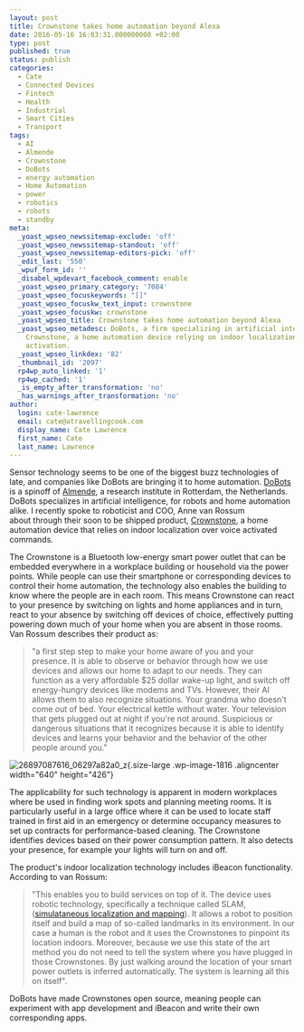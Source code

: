 ```yaml
---
layout: post
title: Crownstone takes home automation beyond Alexa
date: 2016-05-16 16:03:31.000000000 +02:00
type: post
published: true
status: publish
categories:
  - Cate
  - Connected Devices
  - Fintech
  - Health
  - Industrial
  - Smart Cities
  - Transport
tags:
  - AI
  - Almende
  - Crownstone
  - DoBots
  - energy automation
  - Home Automation
  - power
  - robotics
  - robots
  - standby
meta:
  _yoast_wpseo_newssitemap-exclude: 'off'
  _yoast_wpseo_newssitemap-standout: 'off'
  _yoast_wpseo_newssitemap-editors-pick: 'off'
  _edit_last: '550'
  _wpuf_form_id: ''
  _disabel_wpdevart_facebook_comment: enable
  _yoast_wpseo_primary_category: '7084'
  _yoast_wpseo_focuskeywords: "[]"
  _yoast_wpseo_focuskw_text_input: crownstone
  _yoast_wpseo_focuskw: crownstone
  _yoast_wpseo_title: Crownstone takes home automation beyond Alexa
  _yoast_wpseo_metadesc: DoBots, a firm specializing in artificial intelligence, debuts
    Crownstone, a home automation device relying on indoor localization over voice
    activation.
  _yoast_wpseo_linkdex: '82'
  _thumbnail_id: '2097'
  rp4wp_auto_linked: '1'
  rp4wp_cached: '1'
  _is_empty_after_transformation: 'no'
  _has_warnings_after_transformation: 'no'
author:
  login: cate-lawrence
  email: cate@atravellingcook.com
  display_name: Cate Lawrence
  first_name: Cate
  last_name: Lawrence
---
```

Sensor technology seems to be one of the biggest buzz technologies of
late, and companies like DoBots are bringing it to home automation.
[DoBots](https://dobots.nl/) is a spinoff of
[Almende](http://www.almende.com/home), a research institute in
Rotterdam, the Netherlands. DoBots specializes in artificial
intelligence, for robots and home automation alike. I recently spoke to
roboticist and COO, Anne van Rossum about through their soon to be
shipped product, [Crownstone](http://crownstone.rocks/), a home
automation device that relies on indoor localization over voice
activated commands.

The Crownstone is a Bluetooth low-energy smart power outlet that can be
embedded everywhere in a workplace building or household via the power
points. While people can use their smartphone or corresponding devices
to control their home automation, the technology also enables the
building to know where the people are in each room. This means
Crownstone can react to your presence by switching on lights and home
appliances and in turn, react to your absence by switching off devices
of choice, effectively putting powering down much of your home when you
are absent in those rooms. Van Rossum describes their product as:

> "a first step step to make your home aware of you and your
> presence. It is able to observe or behavior through how we use devices
> and allows our home to adapt to our needs. They can function as a very
> affordable \$25 dollar wake-up light, and switch off energy-hungry
> devices like modems and TVs. However, their AI allows them to also
> recognize situations. Your grandma who doesn't come out of bed. Your
> electrical kettle without water. Your television that gets plugged out
> at night if you're not around. Suspicious or dangerous situations that
> it recognizes because it is able to identify devices and learns your
> behavior and the behavior of the other people around you."

![26897087616\_06297a82a0\_z](rw-import/26897087616_06297a82a0_z.jpg){.size-large
.wp-image-1816 .aligncenter width="640" height="426"}

The applicability for such technology is apparent in modern workplaces
where be used in finding work spots and planning meeting rooms. It is
particularly useful in a large office where it can be used to locate
staff trained in first aid in an emergency or determine occupancy
measures to set up contracts for performance-based cleaning. The
Crownstone identifies devices based on their power consumption pattern.
It also detects your presence, for example your lights will turn on and
off.

The product's indoor localization technology includes iBeacon
functionality. According to van Rossum:

> "This enables you to build services on top of it. The device uses
> robotic technology, specifically a technique called SLAM,
> ([simulataneous localization and
> mapping](https://en.wikipedia.org/wiki/Simultaneous_localization_and_mapping)).
> It allows a robot to position itself and build a map of so-called
> landmarks in its environment. In our case a human is the robot and it
> uses the Crownstones to pinpoint its location indoors. Moreover,
> because we use this state of the art method you do not need to tell
> the system where you have plugged in those Crownstones. By just
> walking around the location of your smart power outlets is inferred
> automatically. The system is learning all this on itself".

DoBots have made Crownstones open source, meaning people can experiment
with app development and iBeacon and write their own corresponding apps.
